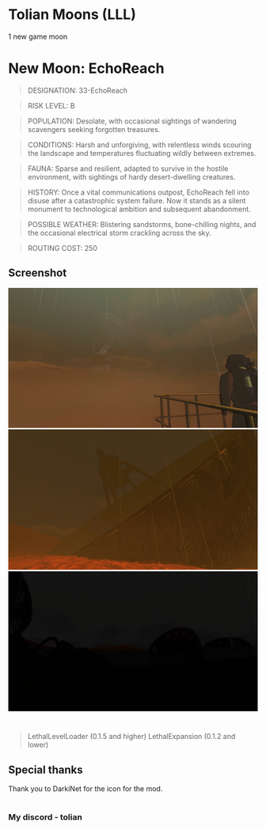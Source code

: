 # Tolian Moons (LLL)


1 new game moon 

# New Moon: EchoReach

>DESIGNATION: 33-EchoReach

>RISK LEVEL: B

>POPULATION: Desolate, with occasional sightings of wandering scavengers seeking forgotten treasures.

>CONDITIONS: Harsh and unforgiving, with relentless winds scouring the landscape and temperatures fluctuating wildly between extremes.

>FAUNA: Sparse and resilient, adapted to survive in the hostile environment, with sightings of hardy desert-dwelling creatures.

>HISTORY: Once a vital communications outpost, EchoReach fell into disuse after a catastrophic system failure. Now it stands as a silent monument to technological ambition and subsequent abandonment.

>POSSIBLE WEATHER: Blistering sandstorms, bone-chilling nights, and the occasional electrical storm crackling across the sky.

>ROUTING COST: 250


## Screenshot
![Screenshot_1](https://raw.githubusercontent.com/Toliann/EchoReach/main/screenshot/1.png)
![Screenshot_1](https://raw.githubusercontent.com/Toliann/EchoReach/main/screenshot/2.png)
![Screenshot_1](https://raw.githubusercontent.com/Toliann/EchoReach/main/screenshot/3.png)

#
> LethalLevelLoader (0.1.5 and higher)
> LethalExpansion (0.1.2 and lower)

## Special thanks

Thank you to DarkiNet for the icon for the mod.

#
### My discord - tolian

